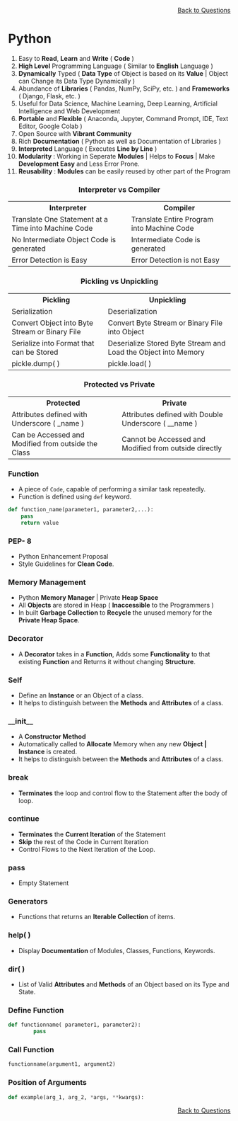 <p align='right'><a align="right" href="https://github.com/KIRANKUMAR7296/Library/blob/main/Interview.md">Back to Questions</a></p>

# Python

1. Easy to **Read**, **Learn** and **Write** ( **Code** )
2. **High Level** Programming Language ( Similar to **English** Language )
3. **Dynamically** Typed ( **Data Type** of Object is based on its **Value** | Object can Change its Data Type Dynamically )
4. Abundance of **Libraries** ( Pandas, NumPy, SciPy, etc. ) and **Frameworks** ( Django, Flask, etc. )
5. Useful for Data Science, Machine Learning, Deep Learning, Artificial Intelligence and Web Development
6. **Portable** and **Flexible** ( Anaconda, Jupyter, Command Prompt, IDE, Text Editor, Google Colab )
7. Open Source with **Vibrant Community**
8. Rich **Documentation** ( Python as well as Documentation of Libraries )
9. **Interpreted** Language ( Executes **Line by Line** )
10. **Modularity** : Working in Seperate **Modules** | Helps to **Focus** | Make **Development Easy** and Less Error Prone.
11. **Reusability** : **Modules** can be easily reused by other part of the Program

<h3 align="center">Interpreter vs Compiler</h3>

<table align="center">
        <tr>
                <th>Interpreter</th>
                <th>Compiler</th>
        </tr>
        <tr>
                <td>Translate One Statement at a Time into Machine Code</td>
                <td>Translate Entire Program into Machine Code</td>
        </tr>      
         <tr>
                <td>No Intermediate Object Code is generated</td>
                <td>Intermediate Code is generated</td>
        </tr>    
        <tr>
                <td>Error Detection is Easy</td>
                <td>Error Detection is not Easy</td>
        </tr>
</table>      

<h3 align="center">Pickling vs Unpickling</h3>

<table align="center">
        <tr>
                <th>Pickling</th>
                <th>Unpickling</th>
        </tr>
        <tr>
                <td>Serialization</td>
                <td>Deserialization</td>
        </tr>
        <tr>
                <td>Convert Object into Byte Stream or Binary File </td>
                <td>Convert Byte Stream or Binary File into Object </td>
        </tr>
         <tr>
                <td>Serialize into Format that can be Stored</td>
                <td>Deserialize Stored Byte Stream and Load the Object into Memory</td>
        </tr>    
         <tr>
                <td>pickle.dump( )</td>
                <td>pickle.load( )</td>
        </tr>   
</table>      

<h3 align="center">Protected vs Private</h3>

<table align="center">
        <tr>
                <th>Protected</th>
                <th>Private</th>
        </tr>
        <tr>
                <td>Attributes defined with Underscore ( _name )</td>
                <td>Attributes defined with Double Underscore ( __name )</td>
        </tr>      
         <tr>
                <td>Can be Accessed and Modified from outside the Class</td>
                <td>Cannot be Accessed and Modified from outside directly</td>
        </tr>               
</table>

### Function
- A piece of `Code`, capable of performing a similar task repeatedly.
- Function is defined using `def` keyword.

```python
def function_name(parameter1, parameter2,...):
    pass
    return value
```

### PEP- 8
- Python Enhancement Proposal
- Style Guidelines for **Clean Code**.

### Memory Management 
- Python **Memory Manager** | Private **Heap Space**
- All **Objects** are stored in Heap ( **Inaccessible** to the Programmers )
- In built **Garbage Collection** to **Recycle** the unused memory for the **Private Heap Space**.

### Decorator
- A **Decorator** takes in a **Function**, Adds some **Functionality** to that existing **Function** and Returns it without changing **Structure**.

### Self
- Define an **Instance** or an Object of a class.
- It helps to distinguish between the **Methods** and **Attributes** of a class.

### \_\_init\_\_
- A **Constructor Method**
- Automatically called to **Allocate** Memory when any new **Object | Instance** is created.
- It helps to distinguish between the **Methods** and **Attributes** of a class.

### break
- **Terminates** the loop and control flow to the Statement after the body of loop.

### continue
- **Terminates** the **Current Iteration** of the Statement
- **Skip** the rest of the Code in Current Iteration
- Control Flows to the Next Iteration of the Loop.

### pass
- Empty Statement 

### Generators
- Functions that returns an **Iterable Collection** of items.

### help( )
- Display **Documentation** of Modules, Classes, Functions, Keywords.

### dir( )
- List of Valid **Attributes** and **Methods** of an Object based on its Type and State.

### Define Function

``` Python
def functionname( parameter1, parameter2):
        pass
```        

### Call Function

```Python
functionname(argument1, argument2)
```

### Position of Arguments

```Python
def example(arg_1, arg_2, *args, **kwargs):
```

<p align='right'><a align="right" href="https://github.com/KIRANKUMAR7296/Library/blob/main/Interview.md">Back to Questions</a></p>
